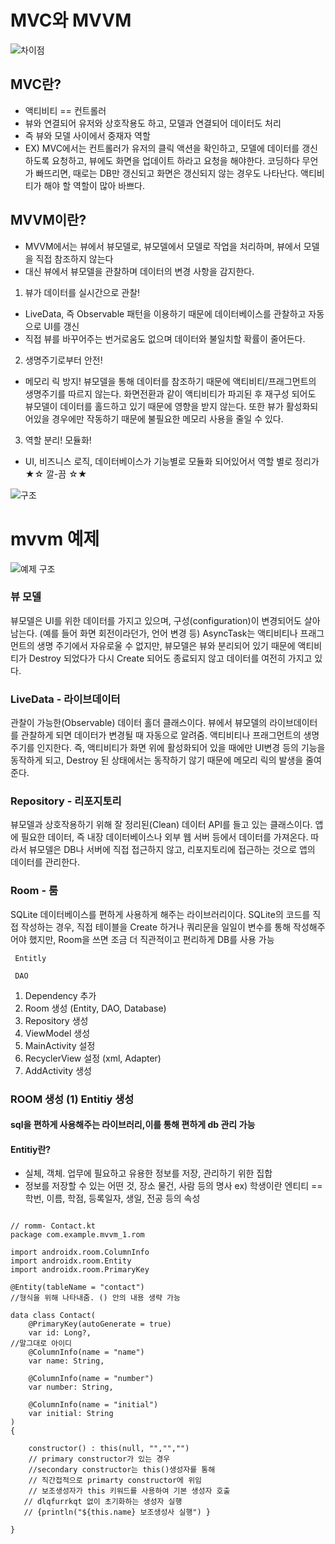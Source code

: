 # MVC와 MVVM
![차이점](https://blog.yena.io/assets/post-img19/190316-mvc-mvvm.png)

## MVC란?
- 액티비티 == 컨트롤러
- 뷰와 연결되어 유저와 상호작용도 하고, 모델과 연결되어 데이터도 처리
- 즉 뷰와 모델 사이에서 중재자 역할
- EX) MVC에서는 컨트롤러가 유저의 클릭 액션을 확인하고, 모델에 데이터를 갱신하도록 요청하고, 뷰에도 화면을 업데이트 하라고 요청을 해야한다. 코딩하다 무언가 빠뜨리면, 때로는 DB만 갱신되고 화면은 갱신되지 않는 경우도 나타난다. 액티비티가 해야 할 역할이 많아 바쁘다.


## MVVM이란?
- MVVM에서는 뷰에서 뷰모델로, 뷰모델에서 모델로 작업을 처리하며, 뷰에서 모델을 직접 참조하지 않는다
- 대신 뷰에서 뷰모델을 관찰하며 데이터의 변경 사항을 감지한다.

1. 뷰가 데이터를 실시간으로 관찰!
- LiveData, 즉 Observable 패턴을 이용하기 때문에 데이터베이스를 관찰하고 자동으로 UI를 갱신
- 직접 뷰를 바꾸어주는 번거로움도 없으며 데이터와 불일치할 확률이 줄어든다.

2. 생명주기로부터 안전!
- 메모리 릭 방지! 뷰모델을 통해 데이터를 참조하기 때문에 액티비티/프래그먼트의 생명주기를 따르지 않는다. 화면전환과 같이 액티비티가 파괴된 후 재구성 되어도 뷰모델이 데이터를 홀드하고 있기 때문에 영향을 받지 않는다. 또한 뷰가 활성화되어있을 경우에만 작동하기 때문에 불필요한 메모리 사용을 줄일 수 있다.

3. 역할 분리! 모듈화! 
- UI, 비즈니스 로직, 데이터베이스가 기능별로 모듈화 되어있어서 역할 별로 정리가 ★☆ 깔-끔 ☆★



![구조](https://blog.yena.io/assets/post-img19/190316-mvvm-detail.png)


# mvvm 예제
![예제 구조](https://blog.yena.io/assets/post-img19/190327-02-class-list.png)

### 뷰 모델
뷰모델은 UI를 위한 데이터를 가지고 있으며, 구성(configuration)이 변경되어도 살아남는다. (예를 들어 화면 회전이라던가, 언어 변경 등)
AsyncTask는 액티비티나 프래그먼트의 생명 주기에서 자유로울 수 없지만, 뷰모델은 뷰와 분리되어 있기 때문에 액티비티가 Destroy 되었다가 다시 Create 되어도 종료되지 않고 데이터를 여전히 가지고 있다.



### LiveData - 라이브데이터
관찰이 가능한(Observable) 데이터 홀더 클래스이다.
뷰에서 뷰모델의 라이브데이터를 관찰하게 되면 데이터가 변경될 때 자동으로 알려줌.
액티비티나 프래그먼트의 생명 주기를 인지한다. 즉, 액티비티가 화면 위에 활성화되어 있을 때에만 UI변경 등의 기능을 동작하게 되고, Destroy 된 상태에서는 동작하기 않기 때문에 메모리 릭의 발생을 줄여준다.

### Repository - 리포지토리
뷰모델과 상호작용하기 위해 잘 정리된(Clean) 데이터 API를 들고 있는 클래스이다.
앱에 필요한 데이터, 즉 내장 데이터베이스나 외부 웹 서버 등에서 데이터를 가져온다.
따라서 뷰모델은 DB나 서버에 직접 접근하지 않고, 리포지토리에 접근하는 것으로 앱의 데이터를 관리한다.

### Room - 룸
SQLite 데이터베이스를 편하게 사용하게 해주는 라이브러리이다. SQLite의 코드를 직접 작성하는 경우, 직접 테이블을 Create 하거나 쿼리문을 일일이 변수를 통해 작성해주어야 했지만, Room을 쓰면 조금 더 직관적이고 편리하게 DB를 사용 가능

<pre><code> Entitly</code></pre>
<pre><code> DAO</code></pre> 


1. Dependency 추가
2. Room 생성 (Entity, DAO, Database)
3. Repository 생성
4. ViewModel 생성
5. MainActivity 설정
6. RecyclerView 설정 (xml, Adapter)
7. AddActivity 생성



### ROOM 생성 (1) Entitiy 생성
#### sql을 편하게 사용해주는 라이브러리,이를 통해 편하게 db 관리 가능 

#### Entitiy란?
- 실체, 객체. 업무에 필요하고 유용한 정보를 저장, 관리하기 위한 집합
- 정보를 저장할 수 있는 어떤 것, 장소 물건, 사람 등의 명사
ex) 학생이란 엔티티 == 학번, 이름, 학점, 등록일자, 생일, 전공 등의 속성

<pre><code>
// romm- Contact.kt
package com.example.mvvm_1.rom

import androidx.room.ColumnInfo
import androidx.room.Entity
import androidx.room.PrimaryKey

@Entity(tableName = "contact")
//형식을 위해 나타내줌. () 안의 내용 생략 가능

data class Contact(
    @PrimaryKey(autoGenerate = true)
    var id: Long?,
//말그대로 아이디
    @ColumnInfo(name = "name")
    var name: String,

    @ColumnInfo(name = "number")
    var number: String,

    @ColumnInfo(name = "initial")
    var initial: String
)
{

    constructor() : this(null, "","","")
    // primary constructor가 있는 경우
    //secondary constructor는 this()생성자를 통해
    // 직간접적으로 primarty constructor에 위임
    // 보조생성자가 this 키워드를 사용하여 기본 생성자 호출
   // dlqfurrkqt 없이 초기화하는 생성자 실행 
   // {println("${this.name} 보조생성사 실행") } 
   
}

</code></pre>
